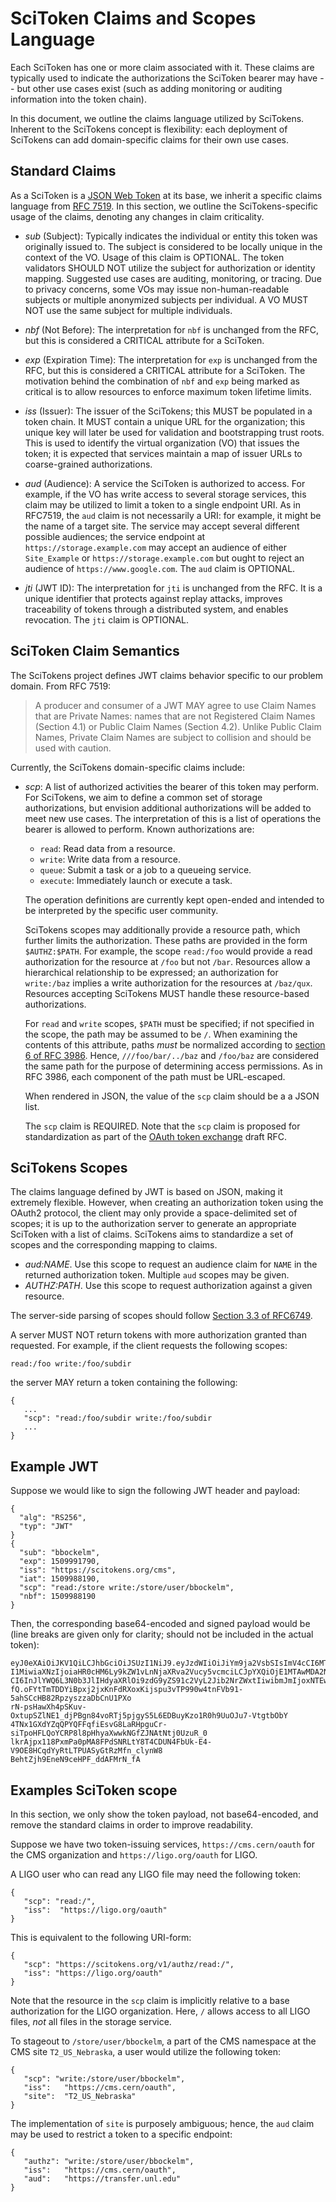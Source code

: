 
SciToken Claims and Scopes Language
====================================

Each SciToken has one or more claim associated with it.  These claims are typically used to indicate the authorizations the SciToken bearer may have -- but other use cases exist (such as adding monitoring or auditing information into the token chain).

In this document, we outline the claims language utilized by SciTokens.  Inherent to the SciTokens concept is flexibility: each deployment of SciTokens can add domain-specific claims for their own use cases.

Standard Claims
---------------

As a SciToken is a [JSON Web Token](https://jwt.io) at its base, we inherit a specific claims language from [RFC 7519](https://tools.ietf.org/html/rfc7519).  In this section, we outline the SciTokens-specific usage of the claims, denoting any changes in claim criticality.

* *sub* (Subject): Typically indicates the individual or entity this token was originally issued to.  The subject is considered to be locally unique in the context of the VO.  Usage of this claim is OPTIONAL.  The token validators SHOULD NOT utilize the subject for authorization or identity mapping.  Suggested use cases are auditing, monitoring, or tracing.  Due to privacy concerns, some VOs may issue non-human-readable subjects or multiple anonymized subjects per individual.  A VO MUST NOT use the same subject for multiple individuals.

* *nbf* (Not Before): The interpretation for `nbf` is unchanged from the RFC, but this is considered a CRITICAL attribute for a SciToken.

* *exp* (Expiration Time): The interpretation for `exp` is unchanged from the RFC, but this is considered a CRITICAL attribute for a SciToken.  The motivation behind the combination of `nbf` and `exp` being marked as critical is to allow resources to enforce maximum token lifetime limits.

* *iss* (Issuer): The issuer of the SciTokens; this MUST be populated in a token chain.  It MUST contain a unique URL for the organization; this unique key will later be used for validation and bootstrapping trust roots.  This is used to identify the virtual organization (VO) that issues the token; it is expected that services maintain a map of issuer URLs to coarse-grained authorizations.

* *aud* (Audience): A service the SciToken is authorized to access.  For example, if the VO has write access to several storage services, this claim may be utilized to limit a token to a single endpoint URI.  As in RFC7519, the `aud` claim is not necessarily a URI: for example, it might be the name of a target site.   The service may accept several different possible audiences; the service endpoint at `https://storage.example.com` may accept an audience of either `Site_Example` or `https://storage.example.com` but ought to reject an audience of `https://www.google.com`.  The `aud` claim is OPTIONAL.

* *jti* (JWT ID): The interpretation for `jti` is unchanged from the RFC. It is a unique identifier that protects against replay attacks, improves traceability of tokens through a distributed system, and enables revocation.  The `jti` claim is OPTIONAL.


SciToken Claim Semantics
------------------------

The SciTokens project defines JWT claims behavior specific to our problem domain.  From RFC 7519:

>   A producer and consumer of a JWT MAY agree to use Claim Names that
>   are Private Names: names that are not Registered Claim Names
>   (Section 4.1) or Public Claim Names (Section 4.2).  Unlike Public
>   Claim Names, Private Claim Names are subject to collision and should
>   be used with caution.

Currently, the SciTokens domain-specific claims include:

* *scp*: A list of authorized activities the bearer of this token may perform.  For SciTokens, we aim to define a common set of storage authorizations, but envision additional authorizations will be added to meet new use cases.  The interpretation of this is a list of operations the bearer is allowed to perform.  Known authorizations are:

   * `read`: Read data from a resource.
   * `write`: Write data from a resource.
   * `queue`: Submit a task or a job to a queueing service.
   * `execute`: Immediately launch or execute a task.

   The operation definitions are currently kept open-ended and intended to be interpreted by the specific user community.

   SciTokens scopes may additionally provide a resource path, which further limits the authorization.  These paths are provided in the form `$AUTHZ:$PATH`.  For example, the scope `read:/foo` would provide a read authorization for the resource at `/foo` but not `/bar`.  Resources allow a hierarchical relationship to be expressed; an authorization for `write:/baz` implies a write authorization for the resources at `/baz/qux`.  Resources accepting SciTokens MUST handle these resource-based authorizations.

   For `read` and `write` scopes, `$PATH` must be specified; if not specified in the scope, the path may be assumed to be `/`.  When examining the contents of this attribute, paths _must_ be normalized according to [section 6 of RFC 3986](https://tools.ietf.org/html/rfc3986#section-6).  Hence, `///foo/bar/../baz` and `/foo/baz` are considered the same path for the purpose of determining access permissions.  As in RFC 3986, each component of the path must be URL-escaped.

   When rendered in JSON, the value of the `scp` claim should be a a JSON list.

   The `scp` claim is REQUIRED.  Note that the `scp` claim is proposed for standardization as part of the [OAuth token exchange](https://datatracker.ietf.org/doc/draft-ietf-oauth-token-exchange/) draft RFC.

SciTokens Scopes
----------------

The claims language defined by JWT is based on JSON, making it extremely flexible.  However, when creating an authorization token using the OAuth2 protocol, the client may only provide a space-delimited set of scopes; it is up to the authorization server to generate an appropriate SciToken with a list of claims.  SciTokens aims to standardize a set of scopes and the corresponding mapping to claims.

* *aud:NAME*.  Use this scope to request an audience claim for `NAME` in the returned authorization token.  Multiple `aud` scopes may be given.
* *AUTHZ:PATH*.  Use this scope to request authorization against a given resource.

The server-side parsing of scopes should follow [Section 3.3 of RFC6749](https://tools.ietf.org/html/rfc6749#section-3.3).

A server MUST NOT return tokens with more authorization granted than requested.
For example, if the client requests the following scopes:

```
read:/foo write:/foo/subdir
```

the server MAY return a token containing the following:

```
{
   ...
   "scp": "read:/foo/subdir write:/foo/subdir
   ...
}
```


Example JWT
-----------

Suppose we would like to sign the following JWT header and payload:

```
{
  "alg": "RS256",
  "typ": "JWT"
}
{
  "sub": "bbockelm",
  "exp": 1509991790,
  "iss": "https://scitokens.org/cms",
  "iat": 1509988190,
  "scp": "read:/store write:/store/user/bbockelm",
  "nbf": 1509988190
}
```

Then, the corresponding base64-encoded and signed payload would be (line breaks are given only for clarity; should not be included in the actual token):

```
eyJ0eXAiOiJKV1QiLCJhbGciOiJSUzI1NiJ9.eyJzdWIiOiJiYm9ja2VsbSIsImV4cCI6MTUxMDAwMT
I1MiwiaXNzIjoiaHR0cHM6Ly9kZW1vLnNjaXRva2Vucy5vcmciLCJpYXQiOjE1MTAwMDA2NTIsInNjc
CI6InJlYWQ6L3N0b3JlIHdyaXRlOi9zdG9yZS91c2VyL2Jib2NrZWxtIiwibmJmIjoxNTEwMDAwNjUy
fQ.oFYtTmTDDYiBpxj2jxKnFdRXoxKijspu3vTP990w4tnFVb91-5ahSCcHB82RpzyszzaDbCnU1PXo
rN-psHawXh4pSKuv-OxtupSZlNE1_djPBgn84voRTj5pjgyS5L6EDBuyKzo1R0h9UuOJu7-VtgtbObY
4TNx1GXdYZqQPYQFFqfiEsvG8LaRHpguCr-siTpoHFLQoYCRP8l8pHhyaXwwkNGfZJNAtNtj0UzuR_0
lkrAjpx118PxmPa0pMA8FPdSNRLtY8T4CDUN4FbUk-E4-V9OE8HCqdYyRtLTPUASyGtRzMfn_clynW8
BehtZjh9EneN9ceHPF_ddAFMrN_fA
```

Examples SciToken scope
--------

In this section, we only show the token payload, not base64-encoded, and remove the standard claims in order to improve readability.

Suppose we have two token-issuing services, `https://cms.cern/oauth` for the CMS organization and `https://ligo.org/oauth` for LIGO.

A LIGO user who can read any LIGO file may need the following token:

```
{
   "scp": "read:/",
   "iss":  "https://ligo.org/oauth"
}
```

This is equivalent to the following URI-form:

```
{
   "scp": "https://scitokens.org/v1/authz/read:/",
   "iss": "https://ligo.org/oauth"
}
```

Note that the resource in the `scp` claim is implicitly relative to a base authorization for the LIGO organization.  Here, `/` allows access to all LIGO files, _not_ all files in the storage service.

To stageout to `/store/user/bbockelm`, a part of the CMS namespace at the CMS site `T2_US_Nebraska`, a user would utilize the following token:

```
{
   "scp": "write:/store/user/bbockelm",
   "iss":   "https://cms.cern/oauth",
   "site":  "T2_US_Nebraska"
}
```

The implementation of `site` is purposely ambiguous; hence, the `aud` claim may be used to restrict a token to a specific endpoint:

```
{
   "authz": "write:/store/user/bbockelm",
   "iss":   "https://cms.cern/oauth",
   "aud":   "https://transfer.unl.edu"
}
```
